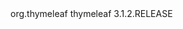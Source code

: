 
<!-- https://mvnrepository.com/artifact/org.thymeleaf/thymeleaf -->  
<dependency>
    <groupId>org.thymeleaf</groupId>
    <artifactId>thymeleaf</artifactId>
    <version>3.1.2.RELEASE</version>
</dependency>
